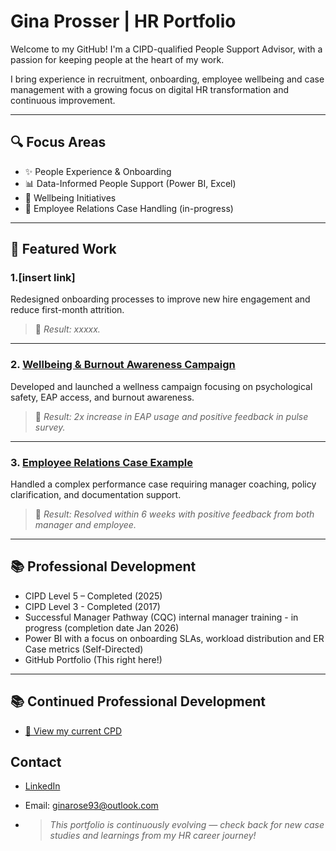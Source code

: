 # Gina Prosser | HR Portfolio 
Welcome to my GitHub! I'm a CIPD-qualified People Support Advisor, with a passion for keeping people at the heart of my work.

I bring experience in recruitment, onboarding, employee wellbeing and case management with a growing focus on digital HR transformation and continuous improvement.

---

## 🔍 Focus Areas
- ✨ People Experience & Onboarding
-  📊 Data-Informed People Support (Power BI, Excel)
- 🌱 Wellbeing Initiatives
- 🤝 Employee Relations Case Handling (in-progress)

---

## 📄 Featured Work

### 1.[insert link]
Redesigned onboarding processes to improve new hire engagement and reduce first-month attrition.

> 📍 *Result: xxxxx.*

---

### 2. [Wellbeing & Burnout Awareness Campaign](./case-studies/wellbeing-initiative.md)
Developed and launched a wellness campaign focusing on psychological safety, EAP access, and burnout awareness.

> 📍 *Result: 2x increase in EAP usage and positive feedback in pulse survey.*

---

### 3. [Employee Relations Case Example](./case-studies/er-case-summary.md)
Handled a complex performance case requiring manager coaching, policy clarification, and documentation support.

> 📍 *Result: Resolved within 6 weeks with positive feedback from both manager and employee.*

---

## 📚 Professional Development
-  CIPD Level 5 – Completed (2025)
-  CIPD Level 3 - Completed (2017)
-  Successful Manager Pathway (CQC) internal manager training - in progress (completion date Jan 2026)
- Power BI with a focus on onboarding SLAs, workload distribution and ER Case metrics (Self-Directed)  
- GitHub Portfolio (This right here!)

---

## 📚 Continued Professional Development
- [📄 View my current CPD](./12_month_CPD_GP_20250701.pdf)



## Contact
- [LinkedIn](https://www.linkedin.com/in/ginaroseprosser)
- Email: ginarose93@outlook.com

- > *This portfolio is continuously evolving — check back for new case studies and learnings from my HR career journey!*
